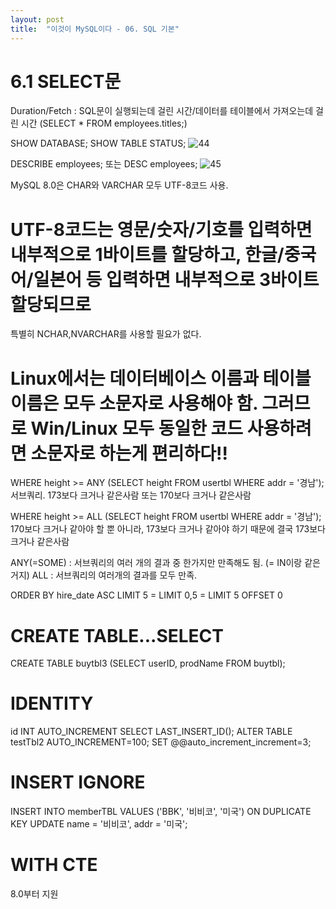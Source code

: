 ```yaml
---
layout: post
title:  "이것이 MySQL이다 - 06. SQL 기본"
---
```


# 6.1 SELECT문
Duration/Fetch : SQL문이 실행되는데 걸린 시간/데이터를 테이블에서 가져오는데 걸린 시간
(SELECT * FROM employees.titles;)

SHOW DATABASE;
SHOW TABLE STATUS;
![44](https://user-images.githubusercontent.com/86064022/125805004-a4d936d7-04e5-498d-a052-b29fa76fa6d2.png)

DESCRIBE employees; 또는 DESC employees;
![45](https://user-images.githubusercontent.com/86064022/125805154-7b4dc106-97fc-44c7-ab4f-67fd92df7adf.png)

MySQL 8.0은 CHAR와 VARCHAR 모두 UTF-8코드 사용.
# UTF-8코드는 영문/숫자/기호를 입력하면 내부적으로 1바이트를 할당하고, 한글/중국어/일본어 등 입력하면 내부적으로 3바이트 할당되므로
특별히 NCHAR,NVARCHAR를 사용할 필요가 없다.
# Linux에서는 데이터베이스 이름과 테이블 이름은 모두 소문자로 사용해야 함. 그러므로 Win/Linux 모두 동일한 코드 사용하려면 소문자로 하는게 편리하다!!

WHERE height >= ANY (SELECT height FROM usertbl WHERE addr = '경남');
서브쿼리. 173보다 크거나 같은사람 또는 170보다 크거나 같은사람

WHERE height >= ALL (SELECT height FROM usertbl WHERE addr = '경남');
170보다 크거나 같아야 할 뿐 아니라, 173보다 크거나 같아야 하기 때문에 결국 173보다 크거나 같은사람

ANY(=SOME) : 서브쿼리의 여러 개의 결과 중 한가지만 만족해도 됨. (= IN이랑 같은거지)
ALL : 서브쿼리의 여러개의 결과를 모두 만족.

ORDER BY hire_date ASC
LIMIT 5 = LIMIT 0,5 = LIMIT 5 OFFSET 0

# CREATE TABLE...SELECT
CREATE TABLE buytbl3 (SELECT userID, prodName FROM buytbl);

# IDENTITY
id INT AUTO_INCREMENT
SELECT LAST_INSERT_ID();
ALTER TABLE testTbl2 AUTO_INCREMENT=100;
SET @@auto_increment_increment=3;

# INSERT IGNORE

INSERT INTO memberTBL VALUES ('BBK', '비비코', '미국')
	ON DUPLICATE KEY UPDATE name = '비비코', addr = '미국';
  
# WITH CTE
8.0부터 지원

    
